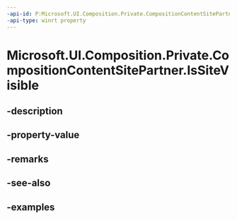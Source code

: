 ```yaml
---
-api-id: P:Microsoft.UI.Composition.Private.CompositionContentSitePartner.IsSiteVisible
-api-type: winrt property
---
```


# Microsoft.UI.Composition.Private.CompositionContentSitePartner.IsSiteVisible

<!--
public bool IsSiteVisible { get; set; }
-->


## -description

## -property-value

## -remarks

## -see-also

## -examples


